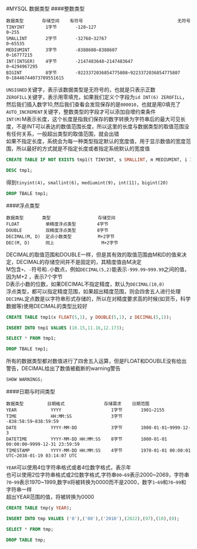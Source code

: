 #MYSQL 数据类型
####整数类型
```text
数据类型       存储空间    有符号                                    无符号
TINYINT        1字节       -128~127                                  0~255
SMALLINT       2字节       -32768~32767                              0~65535
MEDIUMINT      3字节       -8388608~8388607                          0~16777215
INT(INTGER)    4字节       -2147483648~2147483647                    0~4294967295
BIGINT         8字节       -9223372036854775808~9223372036854775807  0~18446744073709551615
```
`UNSIGNED`关键字，表示该数据类型是无符号的，也就是只表示正数            
`ZEROFILL`关键字，表示用零填充，如果我们定义个字段为`id INT(6) ZEROFILL`，然后我们插入数字10,然后我们查看会发现保存的是`000010`，也就是用0填充了                 
`AUTO_INCREMENT`关键字，整数类型的字段才可以添加自增约束条件              
`INT(M)`M表示长度，这个长度是指我们保存的数字转换为字符串后的最大可见长度，不是INT可以表达的数值范围长度，所以这里的长度与数据类型的取值范围没有任何关系，一般超出类型的取值范围，就会出错                            
如果不指定长度，系统会为每一种类型指定默认的宽度值，用于显示数值的宽度范围，所以最好的方式就是不指定长度或者指定系统默认的宽度值
```sql
CREATE TABLE IF NOT EXISTS tmp1(t TINYINT, s SMALLINT, m MEDIUMINT, i INT, b BIGINT);
```
```sql
DESC tmp1;
```
得到`tinyint(4)`，`smallint(6)`，`mediumint(9)`，`int(11)`，`bigint(20)`
```sql
DROP TBALE tmp1;
```
####浮点类型
```text
数据类型       类型                  存储空间
FLOAT          单精度浮点类型        4字节
DOUBLE         双精度浮点类型        8字节
DECIMAL(M, D)  定点小数类型          M+2字节
DEC(M, D)      同上                  M+2字节
```
DECIMAL的取值范围和DOUBLE一样，但是其有效的取值范围由M和D的值来决定，DECIMAL的存储空间并不是固定的，其精度值由M决定    
M包含`+`、`-`符号和`.`小数点，例如`DECIMAL(5,2)`能表示`-999.99~999.99`之间的值，因为M+2 ，表示7个字节         
D表示小数的位数，如果DECIMAL不指定精度，默认为`DECIMAL(10,0)`                  
浮点类型，都可以指定精度范围，如果超出精度范围，则会四舍五人进行处理          
`DECIMAL`定点数是以字符串形式存储的，所以在对精度要求高的时候(如货币，科学数据等)使用DECIMAL的类型比较好             
```sql
CREATE TABLE tmp1(x FLOAT(5,1), y DOUBLE(5,1), z DECIMAL(5,1));
```
```sql
INSERT INTO tmp1 VALUES (10.15,11.16,12.173);
```
```sql
SELECT * FROM tmp1;
```
```sql
DROP TBALE tmp1;
```
所有的数据类型都对数值进行了四舍五入运算，但是FLOAT和DOUBLE没有给出警告，DECIMAL给出了数值被截断的warning警告   
```sql
SHOW WARNINGS;
```
####日期与时间类型
```text
数据类型         日期格式               存储需求    日期范围
YEAR             YYYY                   1字节       1901~2155
TIME             HH:MM:SS               3字节       -838:58:59~838:59:59
DATE             YYYY-MM-DD             3字节       1000-01-01~9999-12-3
DATETIME         YYYY-MM-DD HH:MM:SS    8字节       1000-01-01 00:00:00~9999-12-31 23:59:59
TIMESTAMP        YYYY-MM-DD HH:MM:SS    4字节       1970-01-01 00:00:01 UTC~2038-01-19 03:14:07 UTC
```
`YEAR`可以使用4位字符串格式或者4位数字格式，表示年                
也可以使用2位字符串格式或2位数字格式,字符串`00~69`表示2000~2069，字符串`70~99`表示1970~1999,数字`0`将被转换为0000而不是2000，数字`1~69`和`70~99`和字符串一样             
超出YEAR范围的值，将被转换为0000               
```sql
CREATE TABLE tmp(y YEAR);
```
```sql
INSERT INTO tmp VALUES ('0'),('00'),('2010'),(2022),(97),(10),(0);
```
```sql
SELECT * FROM tmp;
```
```sql
DROP TABLE tmp;
```


